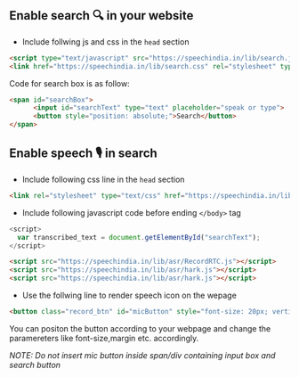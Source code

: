 ## Enable search 🔍 in your website

- Include follwing js and css in the `head` section

```html
<script type="text/javascript" src="https://speechindia.in/lib/search.js"></script>
<link href="https://speechindia.in/lib/search.css" rel="stylesheet" type="text/css">
```



Code for search box is as follow:
```html
<span id="searchBox">
      <input id="searchText" type="text" placeholder="speak or type">
      <button style="position: absolute;">Search</button>
</span>
```

## Enable speech 🎙 in search
- Include following css line in the `head` section
``` html
<link rel="stylesheet" type="text/css" href="https://speechindia.in/lib/asr/mic.css">
```
- Include following javascript code before  ending `</body>` tag
``` js
<script>
  var transcribed_text = document.getElementById("searchText");
</script>
```
``` html
<script src="https://speechindia.in/lib/asr/RecordRTC.js"></script>
<script src="https://speechindia.in/lib/asr/hark.js"></script>
<script src="https://speechindia.in/lib/asr/hark.js"></script>
```
- Use the follwing line to render speech icon on the wepage
``` html
<button class="record_btn" id="micButton" style="font-size: 20px; vertical-align: top; margin-right: -70%; z-index: 1;  position: relative;"></button>
```
You can positon the button according to your webpage and change the paramereters like font-size,margin etc. accordingly.

_NOTE: Do not insert mic button inside span/div containing input box and search button_

